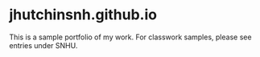# jhutchinsnh.github.io

This is a sample portfolio of my work. For classwork samples, please see entries under SNHU.
